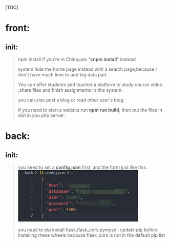 [TOC]
# front:
## init:

>npm install
if you're in China,use "**cnpm install**" instead


>system hide the home page instead with a search page,because I don't have much time to add big data part.

>You can offer students and teacher a platform to study course video ,share files and finish assignments in this system.

>you can also post a blog or read other user's blog.

>if you need to start a website,run **npm run build**, then put the files in dist in you php server.

# back:
## init:
>you need to set a **config.json** first, and the form just like this.<br>
![alt config.json格式展示](./introimage/back_config_json_formdata.png)

>you nead to pip install flask,flask_cors,pymysql.
update pip before installing these wheels
because flask_cors is not in the default pip list

